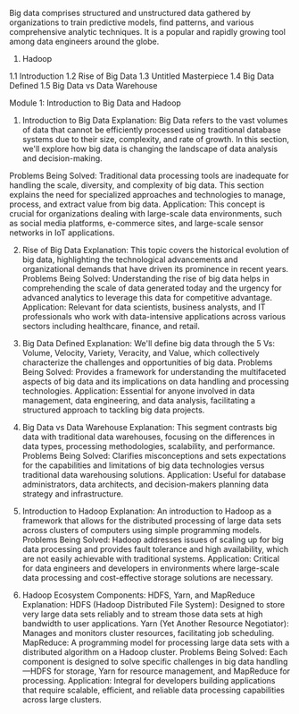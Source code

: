Big data comprises structured and unstructured data gathered by organizations to train predictive models, find patterns, and various comprehensive analytic techniques. It is a popular and rapidly growing tool among data engineers around the globe.

1. Hadoop

1.1 Introduction
1.2 Rise of Big Data
1.3 Untitled Masterpiece
1.4 Big Data Defined
1.5 Big Data vs Data Warehouse

Module 1: Introduction to Big Data and Hadoop
1. Introduction to Big Data
Explanation: Big Data refers to the vast volumes of data that cannot be efficiently processed using traditional database systems due to their size, complexity, and rate of growth. In this section, we'll explore how big data is changing the landscape of data analysis and decision-making.

Problems Being Solved: Traditional data processing tools are inadequate for handling the scale, diversity, and complexity of big data. This section explains the need for specialized approaches and technologies to manage, process, and extract value from big data.
Application: This concept is crucial for organizations dealing with large-scale data environments, such as social media platforms, e-commerce sites, and large-scale sensor networks in IoT applications.

2. Rise of Big Data
Explanation: This topic covers the historical evolution of big data, highlighting the technological advancements and organizational demands that have driven its prominence in recent years.
Problems Being Solved: Understanding the rise of big data helps in comprehending the scale of data generated today and the urgency for advanced analytics to leverage this data for competitive advantage.
Application: Relevant for data scientists, business analysts, and IT professionals who work with data-intensive applications across various sectors including healthcare, finance, and retail.

3. Big Data Defined
Explanation: We'll define big data through the 5 Vs: Volume, Velocity, Variety, Veracity, and Value, which collectively characterize the challenges and opportunities of big data.
Problems Being Solved: Provides a framework for understanding the multifaceted aspects of big data and its implications on data handling and processing technologies.
Application: Essential for anyone involved in data management, data engineering, and data analysis, facilitating a structured approach to tackling big data projects.
4. Big Data vs Data Warehouse
Explanation: This segment contrasts big data with traditional data warehouses, focusing on the differences in data types, processing methodologies, scalability, and performance.
Problems Being Solved: Clarifies misconceptions and sets expectations for the capabilities and limitations of big data technologies versus traditional data warehousing solutions.
Application: Useful for database administrators, data architects, and decision-makers planning data strategy and infrastructure.
5. Introduction to Hadoop
Explanation: An introduction to Hadoop as a framework that allows for the distributed processing of large data sets across clusters of computers using simple programming models.
Problems Being Solved: Hadoop addresses issues of scaling up for big data processing and provides fault tolerance and high availability, which are not easily achievable with traditional systems.
Application: Critical for data engineers and developers in environments where large-scale data processing and cost-effective storage solutions are necessary.
6. Hadoop Ecosystem Components: HDFS, Yarn, and MapReduce
Explanation:
HDFS (Hadoop Distributed File System): Designed to store very large data sets reliably and to stream those data sets at high bandwidth to user applications.
Yarn (Yet Another Resource Negotiator): Manages and monitors cluster resources, facilitating job scheduling.
MapReduce: A programming model for processing large data sets with a distributed algorithm on a Hadoop cluster.
Problems Being Solved: Each component is designed to solve specific challenges in big data handling—HDFS for storage, Yarn for resource management, and MapReduce for processing.
Application: Integral for developers building applications that require scalable, efficient, and reliable data processing capabilities across large clusters.